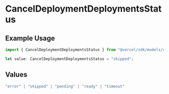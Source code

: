 # CancelDeploymentDeploymentsStatus

## Example Usage

```typescript
import { CancelDeploymentDeploymentsStatus } from "@vercel/sdk/models/canceldeploymentop.js";

let value: CancelDeploymentDeploymentsStatus = "skipped";
```

## Values

```typescript
"error" | "skipped" | "pending" | "ready" | "timeout"
```
